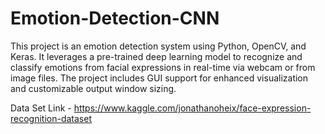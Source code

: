# Emotion-Detection-CNN
This project is an emotion detection system using Python, OpenCV, and Keras. It leverages a pre-trained deep learning model to recognize and classify emotions from facial expressions in real-time via webcam or from image files. The project includes GUI support for enhanced visualization and customizable output window sizing.

Data Set Link - https://www.kaggle.com/jonathanoheix/face-expression-recognition-dataset
